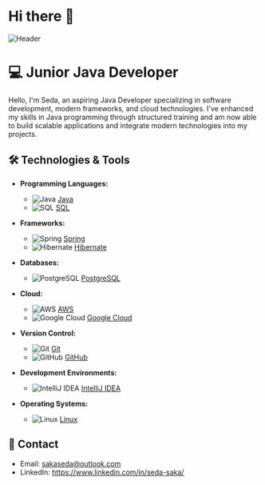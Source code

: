 # Hi there 👋
![Header](https://media.giphy.com/media/Uaxj062PavgqZRhVkS/giphy.gif)

# 💻 Junior Java Developer
Hello, I'm Seda, an aspiring Java Developer specializing in software development, modern frameworks, and cloud technologies. I've enhanced my skills in Java programming through structured training and am now able to build scalable applications and integrate modern technologies into my projects.

## 🛠️ Technologies & Tools

- **Programming Languages:**
  - ![Java](https://img.shields.io/badge/Java-%23F8981D?style=flat-square&logo=java&logoColor=white) [Java](https://www.java.com/)
  - ![SQL](https://img.shields.io/badge/SQL-%2300709A?style=flat-square&logo=postgresql&logoColor=white) [SQL](https://www.mysql.com/)

- **Frameworks:**
  - ![Spring](https://img.shields.io/badge/Spring-%236DB33F?style=flat-square&logo=spring&logoColor=white) [Spring](https://spring.io/)
  - ![Hibernate](https://img.shields.io/badge/Hibernate-%232D324D?style=flat-square&logo=hibernate&logoColor=white) [Hibernate](https://hibernate.org/)

- **Databases:**
  - ![PostgreSQL](https://img.shields.io/badge/PostgreSQL-%23336791?style=flat-square&logo=postgresql&logoColor=white) [PostgreSQL](https://www.postgresql.org/)

- **Cloud:**
  - ![AWS](https://img.shields.io/badge/AWS-%23232F3E?style=flat-square&logo=amazon-aws&logoColor=white) [AWS](https://aws.amazon.com/)
  - ![Google Cloud](https://img.shields.io/badge/Google_Cloud-%234285F4?style=flat-square&logo=google-cloud&logoColor=white) [Google Cloud](https://cloud.google.com/)

- **Version Control:**
  - ![Git](https://img.shields.io/badge/Git-%23F05032?style=flat-square&logo=git&logoColor=white) [Git](https://git-scm.com/)
  - ![GitHub](https://img.shields.io/badge/GitHub-%23121011?style=flat-square&logo=github&logoColor=white) [GitHub](https://github.com/)

- **Development Environments:**
  - ![IntelliJ IDEA](https://img.shields.io/badge/IntelliJ_IDEA-%23000000?style=flat-square&logo=intellij-idea&logoColor=white) [IntelliJ IDEA](https://www.jetbrains.com/idea/)

- **Operating Systems:**
  - ![Linux](https://img.shields.io/badge/Linux-%23FCC624?style=flat-square&logo=linux&logoColor=black) [Linux](https://www.linux.org/)

<!--

## 🚀 Projects
### 1. **Dream Work** - Final project in an agile team
- Project description: [Brief explanation of the project]
- Technologies: Java, Spring framework, PostgerSQL, REST API, HTML/CSS + JavaScript
-->

## 📧 Contact

- Email: sakaseda@outlook.com
- LinkedIn: https://www.linkedin.com/in/seda-saka/
